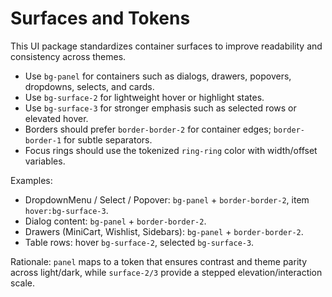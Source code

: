 # Surfaces and Tokens

This UI package standardizes container surfaces to improve readability and consistency across themes.

- Use `bg-panel` for containers such as dialogs, drawers, popovers, dropdowns, selects, and cards.
- Use `bg-surface-2` for lightweight hover or highlight states.
- Use `bg-surface-3` for stronger emphasis such as selected rows or elevated hover.
- Borders should prefer `border-border-2` for container edges; `border-border-1` for subtle separators.
- Focus rings should use the tokenized `ring-ring` color with width/offset variables.

Examples:
- DropdownMenu / Select / Popover: `bg-panel` + `border-border-2`, item `hover:bg-surface-3`.
- Dialog content: `bg-panel` + `border-border-2`.
- Drawers (MiniCart, Wishlist, Sidebars): `bg-panel` + `border-border-2`.
- Table rows: hover `bg-surface-2`, selected `bg-surface-3`.

Rationale: `panel` maps to a token that ensures contrast and theme parity across light/dark, while `surface-2/3` provide a stepped elevation/interaction scale.

